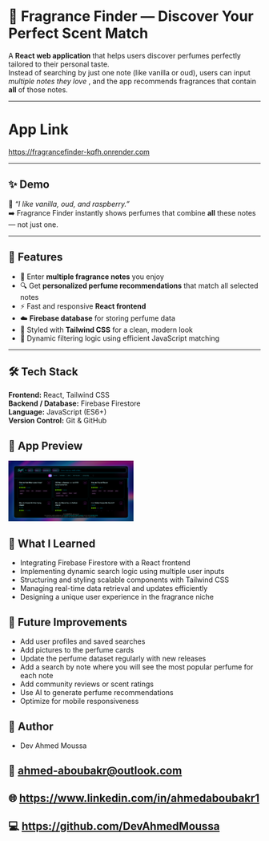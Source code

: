 # 🌸 Fragrance Finder — Discover Your Perfect Scent Match

A **React web application** that helps users discover perfumes perfectly tailored to their personal taste.  
Instead of searching by just one note (like vanilla or oud), users can input *multiple notes they love* , and the app recommends fragrances that contain **all** of those notes.

---

# App Link

https://fragrancefinder-kqfh.onrender.com

---

## ✨ Demo
🧠 *“I like vanilla, oud, and raspberry.”*  
➡️ Fragrance Finder instantly shows perfumes that combine **all** these notes — not just one.  

---

## 🚀 Features
- 🧴 Enter **multiple fragrance notes** you enjoy  
- 🔍 Get **personalized perfume recommendations** that match all selected notes  
- ⚡ Fast and responsive **React frontend**  
- ☁️ **Firebase database** for storing perfume data  
- 🎨 Styled with **Tailwind CSS** for a clean, modern look  
- 🔁 Dynamic filtering logic using efficient JavaScript matching  

---

## 🛠️ Tech Stack
**Frontend:** React, Tailwind CSS  
**Backend / Database:** Firebase Firestore  
**Language:** JavaScript (ES6+)  
**Version Control:** Git & GitHub  

## 📸 App Preview
<img src="assets/app.png" width="250"/>


## 🧠 What I Learned
- Integrating Firebase Firestore with a React frontend
- Implementing dynamic search logic using multiple user inputs
- Structuring and styling scalable components with Tailwind CSS
- Managing real-time data retrieval and updates efficiently
- Designing a unique user experience in the fragrance niche

## 🔮 Future Improvements
- Add user profiles and saved searches 
- Add pictures to the perfume cards 
- Update the perfume dataset regularly with new releases 
- Add a search by note where you will see the most popular perfume for each note
- Add community reviews or scent ratings 
- Use AI to generate perfume recommendations 
- Optimize for mobile responsiveness

## 👤 Author
- Dev Ahmed Moussa

## 📧 ahmed-aboubakr@outlook.com

## 🌐 https://www.linkedin.com/in/ahmedaboubakr1

## 💻 https://github.com/DevAhmedMoussa
